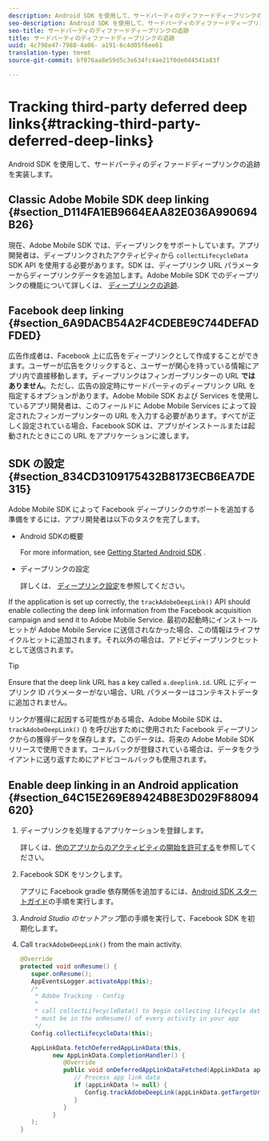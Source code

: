 ```yaml
---
description: Android SDK を使用して、サードパーティのディファードディープリンクの追跡を実装します。
seo-description: Android SDK を使用して、サードパーティのディファードディープリンクの追跡を実装します。
seo-title: サードパーティのディファードディープリンクの追跡
title: サードパーティのディファードディープリンクの追跡
uuid: 4c798e47-7988-4a06- a191-6c4d05f6ee61
translation-type: tm+mt
source-git-commit: bf076aa8e59d5c3e634fc4ae21f0de0d4541a83f

---
```



# Tracking third-party deferred deep links{#tracking-third-party-deferred-deep-links}

Android SDK を使用して、サードパーティのディファードディープリンクの追跡を実装します。

## Classic Adobe Mobile SDK deep linking {#section_D114FA1EB9664EAA82E036A990694B26}

現在、Adobe Mobile SDK では、ディープリンクをサポートしています。アプリ開発者は、ディープリンクされたアクティビティから `collectLifecycleData` SDK API を使用する必要があります。SDK は、ディープリンク URL パラメーターからディープリンクデータを追加します。Adobe Mobile SDK でのディープリンクの機能について詳しくは、 [ディープリンクの追跡](/help/android/acquisition-main/tracking-deep-links/tracking-deep-links.md).

## Facebook deep linking {#section_6A9DACB54A2F4CDEBE9C744DEFADFDED}

広告作成者は、Facebook 上に広告をディープリンクとして作成することができます。ユーザーが広告をクリックすると、ユーザーが関心を持っている情報にアプリ内で直接移動します。ディープリンクはフィンガープリンターの URL **ではありません**。ただし、広告の設定時にサードパーティのディープリンク URL を指定するオプションがあります。Adobe Mobile SDK および Services を使用しているアプリ開発者は、このフィールドに Adobe Mobile Services によって設定されたフィンガープリンターの URL を入力する必要があります。すべてが正しく設定されている場合、Facebook SDK は、アプリがインストールまたは起動されたときにこの URL をアプリケーションに渡します。

## SDK の設定 {#section_834CD3109175432B8173ECB6EA7DE315}

Adobe Mobile SDK によって Facebook ディープリンクのサポートを追加する準備をするには、アプリ開発者は以下のタスクを完了します。

* Android SDKの概要

   For more information, see [Getting Started Android SDK](https://developers.facebook.com/docs/android/getting-started) .

* ディープリンクの設定

   詳しくは、 [ディープリンク設定](https://developers.facebook.com/docs/app-ads/deep-linking#os)を参照してください。

If the application is set up correctly, the `trackAdobeDeepLink()` API should enable collecting the deep link information from the Facebook acquisition campaign and send it to Adobe Mobile Service. 最初の起動時にインストールヒットが Adobe Mobile Service に送信されなかった場合、この情報はライフサイクルヒットに追加されます。それ以外の場合は、アドビディープリンクヒットとして送信されます。

>[!TIP]
>
>Ensure that the deep link URL has a key called `a.deeplink.id`. URL にディープリンク ID パラメーターがない場合、URL パラメーターはコンテキストデータに追加されません。

リンクが獲得に起因する可能性がある場合、Adobe Mobile SDK は、`trackAdobeDeepLink()` () を呼び出すために使用された Facebook ディープリンクからの獲得データを保存します。このデータは、将来の Adobe Mobile SDK リリースで使用できます。コールバックが登録されている場合は、データをクライアントに送り返すためにアドビコールバックも使用されます。

## Enable deep linking in an Android application {#section_64C15E269E89424B8E3D029F88094620}

1. ディープリンクを処理するアプリケーションを登録します。

   詳しくは、[他のアプリからのアクティビティの開始を許可する](https://developer.android.com/training/basics/intents/filters.html)を参照してください。

1. Facebook SDK をリンクします。

   アプリに Facebook gradle 依存関係を追加するには、[Android SDK スタートガイド](https://developers.facebook.com/docs/android/getting-started)の手順を実行します。

1. *Android Studio のセットアップ*&#x200B;節の手順を実行して、Facebook SDK を初期化します。
1. Call `trackAdobeDeepLink()` from the main activity.

   ```java
   @Override 
   protected void onResume() { 
      super.onResume(); 
      AppEventsLogger.activateApp(this); 
      /* 
       * Adobe Tracking - Config 
       * 
       * call collectLifecycleData() to begin collecting lifecycle data 
       * must be in the onResume() of every activity in your app 
       */ 
      Config.collectLifecycleData(this);
   
      AppLinkData.fetchDeferredAppLinkData(this, 
            new AppLinkData.CompletionHandler() { 
               @Override 
               public void onDeferredAppLinkDataFetched(AppLinkData appLinkData) { 
                  // Process app link data 
                  if (appLinkData != null) { 
                     Config.trackAdobeDeepLink(appLinkData.getTargetUri()); 
                  } 
               } 
            } 
      ); 
   }
   ```

